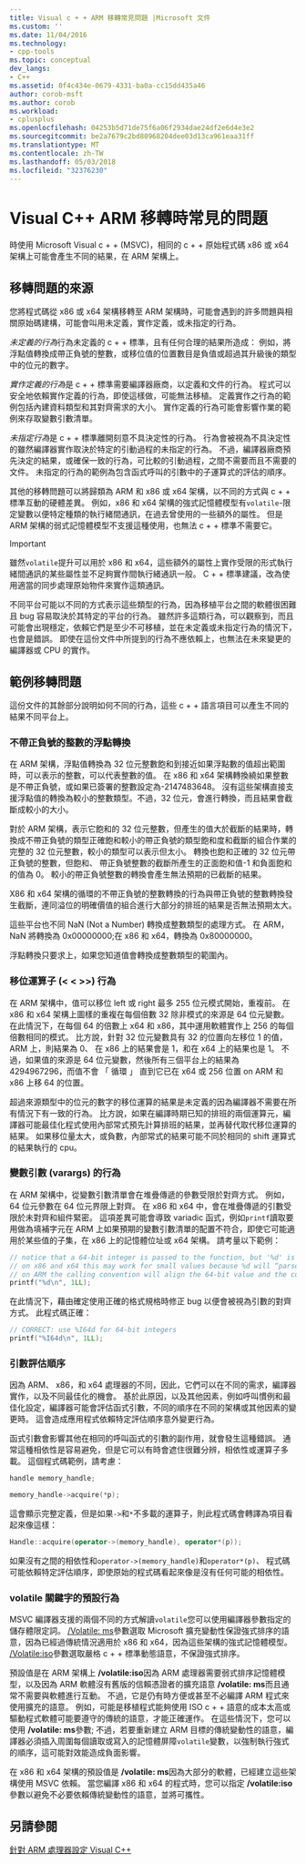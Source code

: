 ```yaml
---
title: Visual c + + ARM 移轉常見問題 |Microsoft 文件
ms.custom: ''
ms.date: 11/04/2016
ms.technology:
- cpp-tools
ms.topic: conceptual
dev_langs:
- C++
ms.assetid: 0f4c434e-0679-4331-ba0a-cc15dd435a46
author: corob-msft
ms.author: corob
ms.workload:
- cplusplus
ms.openlocfilehash: 04253b5d71de75f6a06f2934dae24df2e6d4e3e2
ms.sourcegitcommit: be2a7679c2bd80968204dee03d13ca961eaa31ff
ms.translationtype: MT
ms.contentlocale: zh-TW
ms.lasthandoff: 05/03/2018
ms.locfileid: "32376230"
---
```

# <a name="common-visual-c-arm-migration-issues"></a>Visual C++ ARM 移轉時常見的問題

時使用 Microsoft Visual c + + (MSVC)，相同的 c + + 原始程式碼 x86 或 x64 架構上可能會產生不同的結果，在 ARM 架構上。

## <a name="sources-of-migration-issues"></a>移轉問題的來源

您將程式碼從 x86 或 x64 架構移轉至 ARM 架構時，可能會遇到的許多問題與相關原始碼建構，可能會叫用未定義，實作定義，或未指定的行為。

*未定義的行為*行為未定義的 c + + 標準，且有任何合理的結果所造成： 例如，將浮點值轉換成帶正負號的整數，或移位值的位置數目是負值或超過其升級後的類型中的位元的數字。

*實作定義的行為*是 c + + 標準需要編譯器廠商，以定義和文件的行為。 程式可以安全地依賴實作定義的行為，即使這樣做，可能無法移植。 定義實作之行為的範例包括內建資料類型和其對齊需求的大小。 實作定義的行為可能會影響作業的範例來存取變數引數清單。

*未指定行為*是 c + + 標準離開刻意不具決定性的行為。 行為會被視為不具決定性的雖然編譯器實作取決於特定的引動過程的未指定的行為。 不過，編譯器廠商預先決定的結果，或確保一致的行為，可比較的引動過程，之間不需要而且不需要的文件。 未指定的行為的範例為包含函式呼叫的引數中的子運算式的評估的順序。

其他的移轉問題可以將歸類為 ARM 和 x86 或 x64 架構，以不同的方式與 c + + 標準互動的硬體差異。 例如，x86 和 x64 架構的強式記憶體模型有`volatile`-限定變數以便特定種類的執行緒間通訊，在過去曾使用的一些額外的屬性。 但是 ARM 架構的弱式記憶體模型不支援這種使用，也無法 c + + 標準不需要它。

> [!IMPORTANT]
>  雖然`volatile`提升可以用於 x86 和 x64，這些額外的屬性上實作受限的形式執行緒間通訊的某些屬性並不足夠實作間執行緒通訊一般。 C + + 標準建議，改為使用適當的同步處理原始物件來實作這類通訊。

不同平台可能以不同的方式表示這些類型的行為，因為移植平台之間的軟體很困難且 bug 容易取決於其特定的平台的行為。 雖然許多這類行為，可以觀察到，而且可能會出現穩定，依賴它們是至少不可移植，並在未定義或未指定行為的情況下，也會是錯誤。 即使在這份文件中所提到的行為不應依賴上，也無法在未來變更的編譯器或 CPU 的實作。

## <a name="example-migration-issues"></a>範例移轉問題

這份文件的其餘部分說明如何不同的行為，這些 c + + 語言項目可以產生不同的結果不同平台上。

### <a name="conversion-of-floating-point-to-unsigned-integer"></a>不帶正負號的整數的浮點轉換

在 ARM 架構，浮點值轉換為 32 位元整數飽和到接近如果浮點數的值超出範圍時，可以表示的整數，可以代表整數的值。 在 x86 和 x64 架構轉換繞如果整數是不帶正負號，或如果已簽署的整數設定為-2147483648。 沒有這些架構直接支援浮點值的轉換為較小的整數類型。不過，32 位元，會進行轉換，而且結果會截斷成較小的大小。

對於 ARM 架構，表示它飽和的 32 位元整數，但產生的值大於截斷的結果時，轉換成不帶正負號的類型正確飽和較小的帶正負號的類型飽和度和截斷的組合作業的完整的 32 位元整數，較小的類型可以表示但太小。 轉換也飽和正確的 32 位元帶正負號的整數，但飽和、 帶正負號整數的截斷所產生的正面飽和值-1 和負面飽和的值為 0。 較小的帶正負號整數的轉換會產生無法預期的已截斷的結果。

X86 和 x64 架構的循環的不帶正負號的整數轉換的行為與帶正負號的整數轉換發生截斷，連同溢位的明確價值的組合進行大部分的排班的結果是否無法預期太大。

這些平台也不同 NaN (Not a Number) 轉換成整數類型的處理方式。 在 ARM，NaN 將轉換為 0x00000000;在 x86 和 x64，轉換為 0x80000000。

浮點轉換只要求上，如果您知道值會轉換成整數類型的範圍內。

### <a name="shift-operator---behavior"></a>移位運算子 (\< \< >>) 行為

在 ARM 架構中，值可以移位 left 或 right 最多 255 位元模式開始，重複前。 在 x86 和 x64 架構上圖樣的重複在每個倍數 32 除非模式的來源是 64 位元變數。在此情況下，在每個 64 的倍數上 x64 和 x86，其中運用軟體實作上 256 的每個倍數相同的模式。 比方說，針對 32 位元變數具有 32 的位置向左移位 1 的值，ARM 上，則結果為 0、 在 x86 上的結果會是 1，和在 x64 上的結果也是 1。 不過，如果值的來源是 64 位元變數，然後所有三個平台上的結果為 4294967296，而值不會 「 循環 」 直到它已在 x64 或 256 位置 on ARM 和 x86 上移 64 的位置。

超過來源類型中的位元的數字的移位運算的結果是未定義的因為編譯器不需要在所有情況下有一致的行為。 比方說，如果在編譯時期已知的排班的兩個運算元，編譯器可能最佳化程式使用內部常式預先計算排班的結果，並再替代取代移位運算的結果。 如果移位量太大，或負數，內部常式的結果可能不同於相同的 shift 運算式的結果執行的 cpu。

### <a name="variable-arguments-varargs-behavior"></a>變數引數 (varargs) 的行為

在 ARM 架構中，從變數引數清單會在堆疊傳遞的參數受限於對齊方式。 例如，64 位元參數在 64 位元界限上對齊。 在 x86 和 x64 中，會在堆疊傳遞的引數受限於未對齊和組件緊密。 這項差異可能會導致 variadic 函式，例如`printf`讀取要用做為填補字元在 ARM 上如果預期的變數引數清單的配置不符合，即使它可能適用於某些值的子集，在 x86 上的記憶體位址或 x64 架構。 請考量以下範例：

```C
// notice that a 64-bit integer is passed to the function, but '%d' is used to read it.
// on x86 and x64 this may work for small values because %d will “parse” the low-32 bits of the argument.
// on ARM the calling convention will align the 64-bit value and the code will print a random value
printf("%d\n", 1LL);
```

在此情況下，藉由確定使用正確的格式規格時修正 bug 以便會被視為引數的對齊方式。 此程式碼正確：

```C
// CORRECT: use %I64d for 64-bit integers
printf("%I64d\n", 1LL);
```

### <a name="argument-evaluation-order"></a>引數評估順序

因為 ARM、 x86，和 x64 處理器的不同，因此，它們可以在不同的需求，編譯器實作，以及不同最佳化的機會。 基於此原因，以及其他因素，例如呼叫慣例和最佳化設定，編譯器可能會評估函式引數，不同的順序在不同的架構或其他因素的變更時。 這會造成應用程式依賴特定評估順序意外變更行為。

函式引數會影響其他在相同的呼叫函式的引數的副作用，就會發生這種錯誤。 通常這種相依性是容易避免，但是它可以有時會遮住很難分辨，相依性或運算子多載。 這個程式碼範例，請考慮：

```cpp
handle memory_handle;

memory_handle->acquire(*p);
```

這會顯示完整定義，但是如果`->`和`*`不多載的運算子，則此程式碼會轉譯為項目看起來像這樣：

```cpp
Handle::acquire(operator->(memory_handle), operator*(p));
```

如果沒有之間的相依性和`operator->(memory_handle)`和`operator*(p)`、 程式碼可能依賴特定評估順序，即使原始的程式碼看起來像是沒有任何可能的相依性。

### <a name="volatile-keyword-default-behavior"></a>volatile 關鍵字的預設行為

MSVC 編譯器支援的兩個不同的方式解讀`volatile`您可以使用編譯器參數指定的儲存體限定詞。 [/Volatile: ms](../build/reference/volatile-volatile-keyword-interpretation.md)參數選取 Microsoft 擴充變動性保證強式排序的語意，因為已經過傳統情況適用於 x86 和 x64，因為這些架構的強式記憶體模型。 [/Volatile:iso](../build/reference/volatile-volatile-keyword-interpretation.md)參數選取嚴格 c + + 標準動態語意，不保證強式排序。

預設值是在 ARM 架構上 **/volatile:iso**因為 ARM 處理器需要弱式排序記憶體模型，以及因為 ARM 軟體沒有舊版的信賴憑證者的擴充語意 **/volatile: ms**而且通常不需要與軟體進行互動。 不過，它是仍有時方便或甚至不必編譯 ARM 程式來使用擴充的語意。 例如，可能是移植程式能夠使用 ISO c + + 語意的成本太高或驅動程式軟體可能要遵守的傳統的語意，才能正確運作。 在這些情況下，您可以使用 **/volatile: ms**參數; 不過，若要重新建立 ARM 目標的傳統變動性的語意，編譯器必須插入周圍每個讀取或寫入的記憶體屏障`volatile`變數，以強制執行強式的順序，這可能對效能造成負面影響。

在 x86 和 x64 架構的預設值是 **/volatile: ms**因為大部分的軟體，已經建立這些架構使用 MSVC 依賴。 當您編譯 x86 和 x64 的程式時，您可以指定 **/volatile:iso**參數以避免不必要依賴傳統變動性的語意，並將可攜性。

## <a name="see-also"></a>另請參閱

[針對 ARM 處理器設定 Visual C++](../build/configuring-programs-for-arm-processors-visual-cpp.md)  
